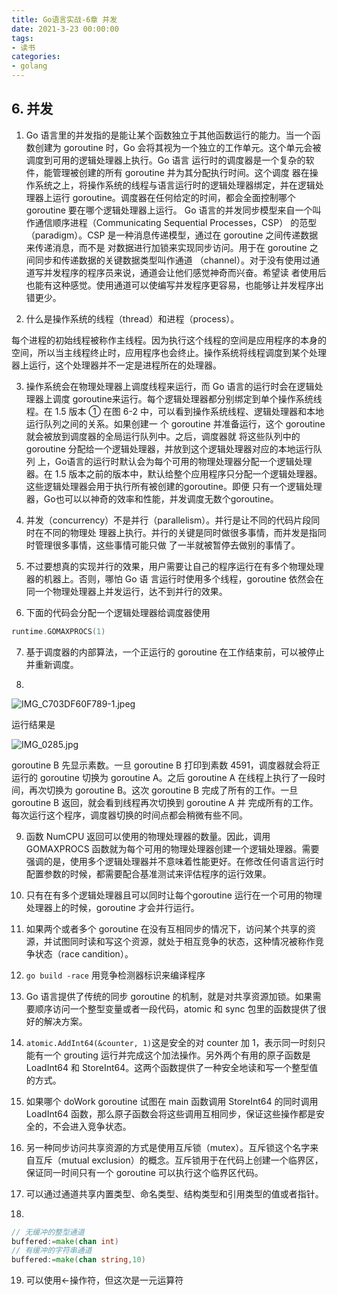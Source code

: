 ```yaml
---
title: Go语言实战-6章 并发
date: 2021-3-23 00:00:00
tags:
- 读书
categories:
- golang
---
```


## 6. 并发

1. Go 语言里的并发指的是能让某个函数独立于其他函数运行的能力。当一个函数创建为 goroutine
   时，Go 会将其视为一个独立的工作单元。这个单元会被调度到可用的逻辑处理器上执行。Go 语言
   运行时的调度器是一个复杂的软件，能管理被创建的所有 goroutine 并为其分配执行时间。这个调度
   器在操作系统之上，将操作系统的线程与语言运行时的逻辑处理器绑定，并在逻辑处理器上运行
   goroutine。调度器在任何给定的时间，都会全面控制哪个 goroutine 要在哪个逻辑处理器上运行。
   Go 语言的并发同步模型来自一个叫作通信顺序进程（Communicating Sequential Processes，CSP）
   的范型（paradigm）。CSP 是一种消息传递模型，通过在 goroutine 之间传递数据来传递消息，而不是
   对数据进行加锁来实现同步访问。用于在 goroutine 之间同步和传递数据的关键数据类型叫作通道
   （channel）。对于没有使用过通道写并发程序的程序员来说，通道会让他们感觉神奇而兴奋。希望读
   者使用后也能有这种感觉。使用通道可以使编写并发程序更容易，也能够让并发程序出错更少。

2. 什么是操作系统的线程（thread）和进程（process）。

每个进程的初始线程被称作主线程。因为执行这个线程的空间是应用程序的本身的空间，所以当主线程终止时，应用程序也会终止。操作系统将线程调度到某个处理器上运行，这个处理器并不一定是进程所在的处理器。

3. 操作系统会在物理处理器上调度线程来运行，而 Go 语言的运行时会在逻辑处理器上调度
   goroutine来运行。每个逻辑处理器都分别绑定到单个操作系统线程。在 1.5 版本 ①
   在图 6-2 中，可以看到操作系统线程、逻辑处理器和本地运行队列之间的关系。如果创建一
   个 goroutine 并准备运行，这个 goroutine 就会被放到调度器的全局运行队列中。之后，调度器就
   将这些队列中的 goroutine 分配给一个逻辑处理器，并放到这个逻辑处理器对应的本地运行队列
   上，Go语言的运行时默认会为每个可用的物理处理器分配一个逻辑处理器。在 1.5 版本之前的版本中，默认给整个应用程序只分配一个逻辑处理器。这些逻辑处理器会用于执行所有被创建的goroutine。即便
   只有一个逻辑处理器，Go也可以以神奇的效率和性能，并发调度无数个goroutine。

4. 并发（concurrency）不是并行（parallelism）。并行是让不同的代码片段同时在不同的物理处
   理器上执行。并行的关键是同时做很多事情，而并发是指同时管理很多事情，这些事情可能只做
   了一半就被暂停去做别的事情了。

5. 不过要想真的实现并行的效果，用户需要让自己的程序运行在有多个物理处理器的机器上。否则，哪怕 Go 语
   言运行时使用多个线程，goroutine 依然会在同一个物理处理器上并发运行，达不到并行的效果。

6. 下面的代码会分配一个逻辑处理器给调度器使用

```go
runtime.GOMAXPROCS(1)
```

7. 基于调度器的内部算法，一个正运行的 goroutine 在工作结束前，可以被停止并重新调度。

8.

![IMG_C703DF60F789-1.jpeg](http://ww1.sinaimg.cn/large/006gLprLly1gpyn0jryhsj31ac1ucnfm.jpg)

运行结果是

![IMG_0285.jpg](http://ww1.sinaimg.cn/large/006gLprLly1gpyn3uzdanj315g0uy76h.jpg)

goroutine B 先显示素数。一旦 goroutine B 打印到素数 4591，调度器就会将正运行的 goroutine
切换为 goroutine A。之后 goroutine A 在线程上执行了一段时间，再次切换为 goroutine B。这次
goroutine B 完成了所有的工作。一旦 goroutine B 返回，就会看到线程再次切换到 goroutine A 并
完成所有的工作。每次运行这个程序，调度器切换的时间点都会稍微有些不同。

9. 函数 NumCPU 返回可以使用的物理处理器的数量。因此，调用 GOMAXPROCS 函数就为每个可用的物理处理器创建一个逻辑处理器。需要强调的是，使用多个逻辑处理器并不意味着性能更好。在修改任何语言运行时配置参数的时候，都需要配合基准测试来评估程序的运行效果。

10. 只有在有多个逻辑处理器且可以同时让每个goroutine 运行在一个可用的物理处理器上的时候，goroutine 才会并行运行。

11. 如果两个或者多个 goroutine 在没有互相同步的情况下，访问某个共享的资源，并试图同时读和写这个资源，就处于相互竞争的状态，这种情况被称作竞争状态（race candition）。

12. `go build -race` 用竞争检测器标识来编译程序

13. Go 语言提供了传统的同步 goroutine 的机制，就是对共享资源加锁。如果需要顺序访问一个整型变量或者一段代码，atomic 和 sync 包里的函数提供了很好的解决方案。

14. `atomic.AddInt64(&counter, 1)`这是安全的对 counter 加 1，表示同一时刻只能有一个 grouting 运行并完成这个加法操作。另外两个有用的原子函数是 LoadInt64 和 StoreInt64。这两个函数提供了一种安全地读和写一个整型值的方式。

15. 如果哪个 doWork goroutine 试图在 main 函数调用 StoreInt64 的同时调用 LoadInt64 函数，那么原子函数会将这些调用互相同步，保证这些操作都是安全的，不会进入竞争状态。

16. 另一种同步访问共享资源的方式是使用互斥锁（mutex）。互斥锁这个名字来自互斥（mutual exclusion）的概念。互斥锁用于在代码上创建一个临界区，保证同一时间只有一个 goroutine 可以执行这个临界区代码。

17. 可以通过通道共享内置类型、命名类型、结构类型和引用类型的值或者指针。

18.

```go
// 无缓冲的整型通道
buffered:=make(chan int)
// 有缓冲的字符串通道
buffered:=make(chan string,10)
```

19. 可以使用<-操作符，但这次是一元运算符
